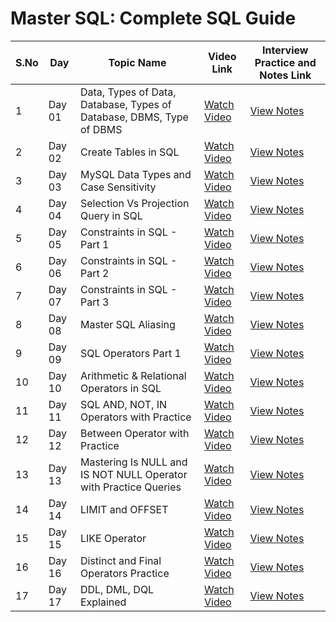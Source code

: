 # Master SQL: Complete SQL Guide

| S.No | Day     | Topic Name                                        | Video Link                                                                 | Interview Practice and Notes Link                                                                 |
|------|---------|---------------------------------------------------|----------------------------------------------------------------------------|------------------------------------------------------------------------------|
| 1    | Day 01  | Data, Types of Data, Database, Types of Database, DBMS, Type of DBMS | [Watch Video](https://youtu.be/D9UvdFzixGA?si=hQb_j2INavsS5NSA)            | [View Notes](https://docs.google.com/document/d/1n09IrUBc6ATmU7ohJLxGV5VdBUFdMaPsbLvHHPUs0cY/edit?tab=t.0) |
| 2    | Day 02  | Create Tables in SQL                              | [Watch Video](https://youtu.be/YKMh7HYcnzg?si=FuPSmke3kukiRrZd)            | [View Notes](https://docs.google.com/document/d/1gYoIJh3UF9TVPthCgHxYzqrE_ZLnQqBmCdAvIa_3KsM/edit?tab=t.0) |
| 3    | Day 03  | MySQL Data Types and Case Sensitivity             | [Watch Video](https://youtu.be/UPAL9D2f4UM?si=xVaAun-n_mN87iqr)            | [View Notes](https://docs.google.com/document/d/1SW8cS9JUfkdX0R6HTGue22uyTeoDwP5gTkt-MBQCt4U/edit?tab=t.0) |
| 4    | Day 04  | Selection Vs Projection Query in SQL              | [Watch Video](https://youtu.be/_JbCbzR7KtE?si=rqqDbIOkdQnsAgSt)            | [View Notes](https://docs.google.com/document/d/111yv7PTGPTiBVOEmEXEhi1Z2stVezABJB3Kg7NP2A5s/edit?tab=t.0#heading=h.edhgrk7l19g2) |
| 5    | Day 05  | Constraints in SQL - Part 1                       | [Watch Video](https://youtu.be/1D38t0sNr1o?si=fURNlmoAikubcbBU)            | [View Notes](https://docs.google.com/document/d/1KBtpQYLmcnuyeQC5hrRJj_VHwgPgBggdF_ceSeI6WqA/edit?tab=t.0) |
| 6    | Day 06  | Constraints in SQL - Part 2                       | [Watch Video](https://youtu.be/FoEr_jQtPXo?si=H3yTrBeUZlgMV6R6)            | [View Notes](https://docs.google.com/document/d/1-DtCSq46Ez03aVPVP90nL3Uye1d_A0uZ7dvFmiz8or8/edit?tab=t.0#heading=h.ba5vfurolq0c) |
| 7    | Day 07  | Constraints in SQL - Part 3                       | [Watch Video](https://youtu.be/FdNMe8-gYn0?si=AmHgOYdMh6gNQgco)            | [View Notes](https://docs.google.com/document/d/1PzS9tWTUMolZPrxZrOIyMDp5tOLVImaKtSH9CAxM6Lw/edit?tab=t.0#heading=h.d8scy4v1cb8x) |
| 8    | Day 08  | Master SQL Aliasing                               | [Watch Video](https://youtu.be/_3MBMi0dZNw?si=kuI3D5Q578nRIp-R)            | [View Notes](https://docs.google.com/document/d/19y_9nvN-Q7bvAXCYZ6VLb8AT5qARp1mcOzLHjbkOCHE/edit?usp=sharing) |
| 9    | Day 09  | SQL Operators Part 1                              | [Watch Video](https://youtu.be/Ae00jcEpZfw?si=ZMNydNAerYaSv6Ub)            | [View Notes](https://docs.google.com/document/d/1cynPJK2MFEJBpEGqojkEfz0PvKqqBNtnDsw17Io9a2o/edit?tab=t.0) |
| 10   | Day 10  | Arithmetic & Relational Operators in SQL          | [Watch Video](https://youtu.be/dDgCh6wpl_c?si=vwQFAOk5irEZUCiB)            | [View Notes](https://docs.google.com/document/d/1cynPJK2MFEJBpEGqojkEfz0PvKqqBNtnDsw17Io9a2o/edit?tab=t.0) |
| 11   | Day 11  | SQL AND, NOT, IN Operators with Practice          | [Watch Video](https://youtu.be/ot_V4qKBtr0?si=Vc_ojoeA_Jm4EiUH)            | [View Notes](https://docs.google.com/document/d/17OeF0YkwA9i8VDwCYQZd0_WUpHR2ZtPZzddfnClGqg4/edit?tab=t.0) |
| 12   | Day 12  | Between Operator with Practice                    | [Watch Video](https://youtu.be/DbYxJO_KEB4?si=1uRgzmJMCpHMKHgI)            | [View Notes](https://docs.google.com/document/d/1EpmWwwWgq4FMS_NMgFTRbDRgXwxj6IDqBU1ZxUfxABE/edit?usp=sharing) |
| 13   | Day 13  | Mastering Is NULL and IS NOT NULL Operator with Practice Queries                       | [Watch Video](https://youtu.be/a6EnD2wDumM?si=hqYc2h5g18j0vpNs)            | [View Notes](https://docs.google.com/document/d/1uM7wTqWh6zqD4e07g0hIs5FoXyojI1LXNiI0j9wD2Ak/edit?usp=sharing) |
| 14   | Day 14  | LIMIT and OFFSET         | [Watch Video](https://youtu.be/odTylQmkTWs?si=kY9rOWCmvVPte1kX)            | [View Notes](https://docs.google.com/document/d/11a_A3Zx_Zfmtluv-X1irsmKDzEyKPiUemaIY9nyd2pM/edit?usp=sharing) |
| 15   | Day 15  | LIKE Operator              | [Watch Video](https://youtu.be/vWuKB0g2jy8?si=lzkpw05AYOoQp_Vp)            | [View Notes](https://docs.google.com/document/d/1sNDFNXTfvOVZFj661HO0NBM0PLDA_Lr5Zf2SNo84U5c/edit?usp=sharing) |
| 16   | Day 16  | Distinct and Final Operators Practice                      | [Watch Video](https://youtu.be/UE6Bjq19YLw?si=M4ysFz3XIHmWB5hR)            | [View Notes](https://docs.google.com/document/d/1WOvHZU3MHUCtR8V_x_8HoScKLfyNnnMhd-VRAffzwPk/edit?usp=sharing) |
| 17   | Day 17  | DDL, DML, DQL Explained    | [Watch Video](https://youtu.be/fuTjtmlRJ5A?si=tXuXDEvUk_UhvgVe)            | [View Notes](https://docs.google.com/document/d/1TX8iwBzXrtQz2xot8d0A_FcyCs2lpHnmfjb43BSpOz4/edit?usp=sharing) |
